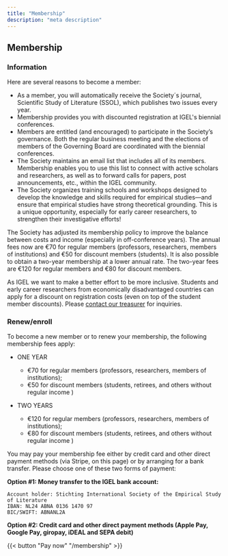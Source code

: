 ```yaml
---
title: "Membership"
description: "meta description"
---
```


## Membership

### Information

Here are several reasons to become a member:

- As a member, you will automatically receive the Society´s journal, Scientific Study of Literature (SSOL), which publishes two issues every year.
- Membership provides you with discounted registration at IGEL's biennial conferences.
- Members are entitled (and encouraged) to participate in the Society’s governance. Both the regular business meeting and the elections of members of the Governing Board are coordinated with the biennial conferences.
- The Society maintains an email list that includes all of its members. Membership enables you to use this list to connect with active scholars and researchers, as well as to forward calls for papers, post announcements, etc., within the IGEL community.
- The Society organizes training schools and workshops designed to develop the knowledge and skills required for empirical studies—and ensure that empirical studies have strong theoretical grounding. This is a unique opportunity, especially for early career researchers, to strengthen their investigative efforts!

The Society has adjusted its membership policy to improve the balance between costs and income (especially in off-conference years). The annual fees now are €70 for regular members (professors, researchers, members of institutions) and €50 for discount members (students). It is also possible to obtain a two-year membership at a lower annual rate. The two-year fees are €120 for regular members and €80 for discount members.

As IGEL we want to make a better effort to be more inclusive. Students and early career researchers from economically disadvantaged countries can apply for a discount on registration costs (even on top of the student member discounts). Please [contact our treasurer](/contact) for inquiries.

### Renew/enroll

To become a new member or to renew your membership, the following membership fees apply:

- ONE YEAR

  - €70 for regular members (professors, researchers, members of institutions);
  - €50 for discount members (students, retirees, and others without regular income )

- TWO YEARS
  - €120 for regular members (professors, researchers, members of institutions);
  - €80 for discount members (students, retirees, and others without regular income )

You may pay your membership fee either by credit card and other direct payment methods (via Stripe, on this page) or by arranging for a bank transfer.
Please choose one of these two forms of payment:

**Option #1: Money transfer to the IGEL bank account:**

```
Account holder: Stichting International Society of the Empirical Study of Literature
IBAN: NL24 ABNA 0136 1470 97
BIC/SWIFT: ABNANL2A
```

**Option #2: Credit card and other direct payment methods (Apple Pay, Google Pay, giropay, iDEAL and SEPA debit)**

{{< button "Pay now" "/membership" >}}
